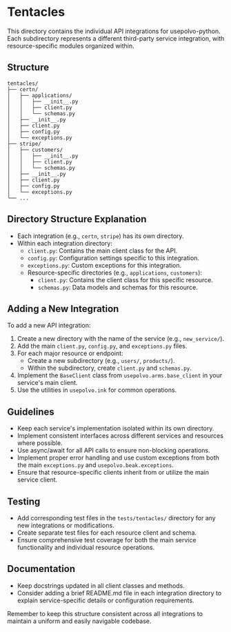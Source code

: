 # Tentacles

This directory contains the individual API integrations for usepolvo-python. Each subdirectory represents a different third-party service integration, with resource-specific modules organized within.

## Structure

```
tentacles/
├── certn/
│   ├── applications/
│   │   ├── __init__.py
│   │   ├── client.py
│   │   └── schemas.py
│   ├── __init__.py
│   ├── client.py
│   ├── config.py
│   └── exceptions.py
├── stripe/
│   ├── customers/
│   │   ├── __init__.py
│   │   ├── client.py
│   │   └── schemas.py
│   ├── __init__.py
│   ├── client.py
│   ├── config.py
│   └── exceptions.py
└── ...
```

## Directory Structure Explanation

- Each integration (e.g., `certn`, `stripe`) has its own directory.
- Within each integration directory:
  - `client.py`: Contains the main client class for the API.
  - `config.py`: Configuration settings specific to this integration.
  - `exceptions.py`: Custom exceptions for this integration.
  - Resource-specific directories (e.g., `applications`, `customers`):
    - `client.py`: Contains the client class for this specific resource.
    - `schemas.py`: Data models and schemas for this resource.

## Adding a New Integration

To add a new API integration:

1. Create a new directory with the name of the service (e.g., `new_service/`).
2. Add the main `client.py`, `config.py`, and `exceptions.py` files.
3. For each major resource or endpoint:
   - Create a new subdirectory (e.g., `users/`, `products/`).
   - Within the subdirectory, create `client.py` and `schemas.py`.
4. Implement the `BaseClient` class from `usepolvo.arms.base_client` in your service's main client.
5. Use the utilities in `usepolvo.ink` for common operations.

## Guidelines

- Keep each service's implementation isolated within its own directory.
- Implement consistent interfaces across different services and resources where possible.
- Use async/await for all API calls to ensure non-blocking operations.
- Implement proper error handling and use custom exceptions from both the main `exceptions.py` and `usepolvo.beak.exceptions`.
- Ensure that resource-specific clients inherit from or utilize the main service client.

## Testing

- Add corresponding test files in the `tests/tentacles/` directory for any new integrations or modifications.
- Create separate test files for each resource client and schema.
- Ensure comprehensive test coverage for both the main service functionality and individual resource operations.

## Documentation

- Keep docstrings updated in all client classes and methods.
- Consider adding a brief README.md file in each integration directory to explain service-specific details or configuration requirements.

Remember to keep this structure consistent across all integrations to maintain a uniform and easily navigable codebase.
